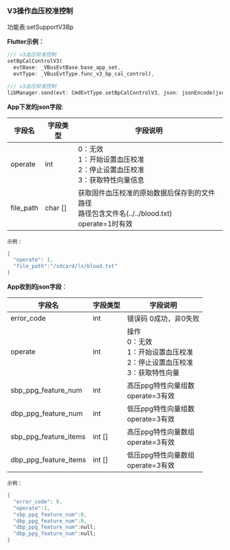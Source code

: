 ### V3操作血压校准控制

功能表:setSupportV3Bp


**Flutter示例：**

```dart
/// v3血压校准控制
setBpCalControlV3(
  evtBase: _VBusEvtBase.base_app_set,
  evtType: _VBusEvtType.func_v3_bp_cal_control),

/// v3血压校准控制
libManager.send(evt: CmdEvtType.setBpCalControlV3, json: jsonEncode(json));
```



**App下发的json字段**:

| 字段名    | 字段类型 | 字段说明                                                     |
| --------- | -------- | ------------------------------------------------------------ |
| operate   | int      | 0：无效<br />1：开始设置血压校准<br />2：停止设置血压校准<br />3：获取特性向量信息 |
| file_path | char []  | 获取固件血压校准的原始数据后保存到的文件路径<br />路径包含文件名(../../blood.txt)<br />operate=1时有效 |

`示例：`

```c
{
  "operate": 1,
  "file_path":"/sdcard/lx/blood.txt"
}
```

**App收到的json字段**：

| 字段名                | 字段类型 | 字段说明                                                     |
| --------------------- | -------- | ------------------------------------------------------------ |
| error_code            | int      | 错误码 0成功，非0失败                                        |
| operate               | int      | 操作 <br />0：无效<br />1：开始设置血压校准<br />2：停止设置血压校准 <br />3：获取特性向量 |
| sbp_ppg_feature_num   | int      | 高压ppg特性向量组数<br />operate=3有效                       |
| dbp_ppg_feature_num   | int      | 低压ppg特性向量组数<br />operate=3有效                       |
| sbp_ppg_feature_items | int []   | 高压ppg特性向量数组<br />operate=3有效                       |
| dbp_ppg_feature_items | int []   | 低压ppg特性向量数组<br />operate=3有效                       |

`示例：`

```c
{
  "error_code": 0,
  "operate":1,
  "sbp_ppg_feature_num":0,
  "dbp_ppg_feature_num":0,
  "dbp_ppg_feature_num":null;
  "dbp_ppg_feature_num":null;
}
```


